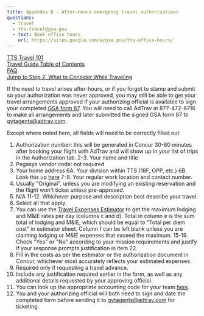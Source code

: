 ```yaml
---
title: Appendix B - After-hours emergency travel authorizations
questions:
  - travel
  - tts-travel@gsa.gov
  - text: Book office hours
    url: https://sites.google.com/a/gsa.gov/tts-office-hours/
---
```


[TTS Travel 101]({{site.baseurl}}/travel-101/) <br>
[Travel Guide Table of Contents]({{site.baseurl}}/travel-guide-table-of-contents) <br>
[FAQ]({{site.baseurl}}/travel-guide-faq) <br>
[Jump to Step 2: What to Consider While Traveling]({{site.baseurl}}/travel-guide-2-travel)

If the need to travel arises after-hours, or if you forgot to stamp and submit so your authorization was never approved, you may still be able to get your travel arrangements approved if your authorizing official is available to sign your completed [GSA form 87](https://www.gsa.gov/cdnstatic/GSA87-14c.pdf?forceDownload=1). You will need to call AdTrav at 877-472-6716 to make all arrangements and later submitted the signed GSA form 87 to gvtagents@adtrav.com.

Except where noted here, all fields will need to be correctly filled out:

1. Authorization number: this will be generated in Concur 30-60 minutes after booking your flight with AdTrav and will show up in your list of trips in the Authorization tab.
2-3. Your name and title
4. Pegasys vendor code: not required
5. Your home address
6A. Your division within TTS (18F, OPP, etc.)
6B. Look this up [here](https://docs.google.com/spreadsheets/d/1WLVv2x7GauLo0-waK3FqeVxN7UCZmXw_t2E745Gfmug/edit#gid=600166428)
7-8. Your regular work location and contact number.
9. Usually "Original", unless you are modifying an existing reservation and the flight won't ticket unless pre-approved.
10. N/A
11-12. Whichever purpose and description best describe your travel.
13. Select all that apply.
14. You can use the [Travel Expenses Estimator](https://docs.google.com/spreadsheets/d/1uJaGMXJOwURruaPdV7PU5B7Q22_iyF8Q2Gk2uamDG8Y/edit#gid=0) to get the maximum lodging and M&IE rates per day (columns c and d). Total in column e is the sum total of lodging and M&IE, which should be equal to "Total per diem cost" in estimator sheet. Column f can be left blank unless you are claiming lodging or M&IE expenses that exceed the maximum.
15-19. Check "Yes" or "No" according to your mission requirements and justify if your response prompts justification in item 22.
20. Fill in the costs as per the estimator or the authorization document in Concur, whichever most accurately reflects your estimated expenses.
21. Required only if requesting a travel advance.
22. Include any justification required earlier in the form, as well as any additional details requested by your approving official.
23. You can look up the appropriate accounting code for your team [here](https://docs.google.com/spreadsheets/d/1twEX5wrriQ3Tbn25wN4n8rZPF9h5NqRQWIskkW6xQpY/edit#gid=0).
24. You and your authorizing official will both need to sign and date the completed form before sending it to gvtagents@adtrav.com for ticketing.
